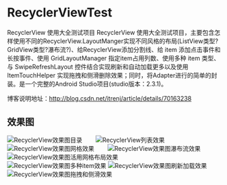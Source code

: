 # RecyclerViewTest
RecyclerView 使用大全测试项目
RecyclerView 使用大全测试项目，主要包含怎样使用不同的RecyclerView.LayoutManger实现不同风格的布局(ListView类型?GridView类型?瀑布流?)、给RecyclerView添加分割线、给 item 添加点击事件和长按事件、使用 GridLayoutManager 指定item占用列数、使用多种 item 类型、与 SwipeRefreshLayout 控件结合实现刷新和自动加载更多以及使用 ItemTouchHelper 实现拖拽和侧滑删除效果；同时，将Adapter进行的简单的封装。是一个完整的Android Studio项目(studio版本：2.3.1)。 

博客说明地址：<http://blog.csdn.net/itrenj/article/details/70163238>
## 效果图
![RecyclerView效果图目录](http://img.blog.csdn.net/20170413232341009?watermark/2/text/aHR0cDovL2Jsb2cuY3Nkbi5uZXQvSVRSZW5q/font/5a6L5L2T/fontsize/400/fill/I0JBQkFCMA==/dissolve/70/gravity/Center)        ![RecyclerView列表效果](http://img.blog.csdn.net/20170413232616685?watermark/2/text/aHR0cDovL2Jsb2cuY3Nkbi5uZXQvSVRSZW5q/font/5a6L5L2T/fontsize/400/fill/I0JBQkFCMA==/dissolve/70/gravity/Center)
![RecyclerView效果图网格效果](http://img.blog.csdn.net/20170413232651889?watermark/2/text/aHR0cDovL2Jsb2cuY3Nkbi5uZXQvSVRSZW5q/font/5a6L5L2T/fontsize/400/fill/I0JBQkFCMA==/dissolve/70/gravity/Center)        ![RecyclerView效果图瀑布流效果](http://img.blog.csdn.net/20170413232731452?watermark/2/text/aHR0cDovL2Jsb2cuY3Nkbi5uZXQvSVRSZW5q/font/5a6L5L2T/fontsize/400/fill/I0JBQkFCMA==/dissolve/70/gravity/Center)
![RecyclerView效果图活用网格布局效果](http://img.blog.csdn.net/20170413232755828?watermark/2/text/aHR0cDovL2Jsb2cuY3Nkbi5uZXQvSVRSZW5q/font/5a6L5L2T/fontsize/400/fill/I0JBQkFCMA==/dissolve/70/gravity/Center)        ![RecyclerView效果图多种item效果](http://img.blog.csdn.net/20170413232818953?watermark/2/text/aHR0cDovL2Jsb2cuY3Nkbi5uZXQvSVRSZW5q/font/5a6L5L2T/fontsize/400/fill/I0JBQkFCMA==/dissolve/70/gravity/Center)
![RecyclerView效果图刷新加载效果](http://img.blog.csdn.net/20170413232859735?watermark/2/text/aHR0cDovL2Jsb2cuY3Nkbi5uZXQvSVRSZW5q/font/5a6L5L2T/fontsize/400/fill/I0JBQkFCMA==/dissolve/70/gravity/Center)        ![RecyclerView效果图拖拽和侧滑效果](http://img.blog.csdn.net/20170413232919533?watermark/2/text/aHR0cDovL2Jsb2cuY3Nkbi5uZXQvSVRSZW5q/font/5a6L5L2T/fontsize/400/fill/I0JBQkFCMA==/dissolve/70/gravity/Center)
